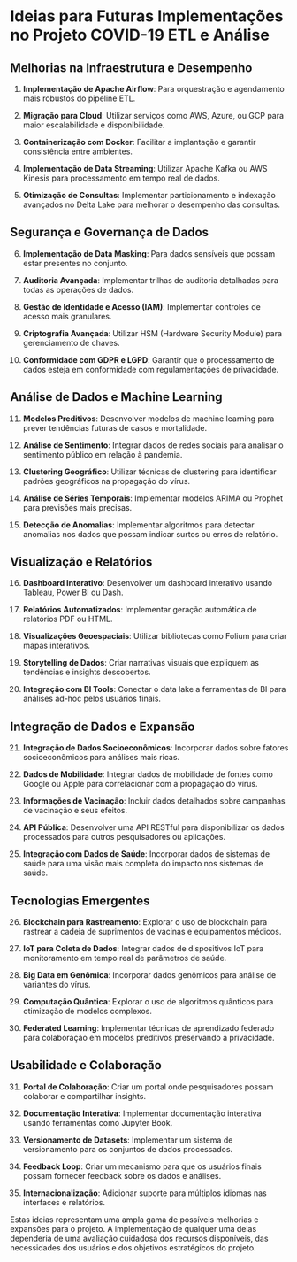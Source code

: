 # Ideias para Futuras Implementações no Projeto COVID-19 ETL e Análise

## Melhorias na Infraestrutura e Desempenho

1. **Implementação de Apache Airflow**: Para orquestração e agendamento mais robustos do pipeline ETL.

2. **Migração para Cloud**: Utilizar serviços como AWS, Azure, ou GCP para maior escalabilidade e disponibilidade.

3. **Containerização com Docker**: Facilitar a implantação e garantir consistência entre ambientes.

4. **Implementação de Data Streaming**: Utilizar Apache Kafka ou AWS Kinesis para processamento em tempo real de dados.

5. **Otimização de Consultas**: Implementar particionamento e indexação avançados no Delta Lake para melhorar o desempenho das consultas.

## Segurança e Governança de Dados

6. **Implementação de Data Masking**: Para dados sensíveis que possam estar presentes no conjunto.

7. **Auditoria Avançada**: Implementar trilhas de auditoria detalhadas para todas as operações de dados.

8. **Gestão de Identidade e Acesso (IAM)**: Implementar controles de acesso mais granulares.

9. **Criptografia Avançada**: Utilizar HSM (Hardware Security Module) para gerenciamento de chaves.

10. **Conformidade com GDPR e LGPD**: Garantir que o processamento de dados esteja em conformidade com regulamentações de privacidade.

## Análise de Dados e Machine Learning

11. **Modelos Preditivos**: Desenvolver modelos de machine learning para prever tendências futuras de casos e mortalidade.

12. **Análise de Sentimento**: Integrar dados de redes sociais para analisar o sentimento público em relação à pandemia.

13. **Clustering Geográfico**: Utilizar técnicas de clustering para identificar padrões geográficos na propagação do vírus.

14. **Análise de Séries Temporais**: Implementar modelos ARIMA ou Prophet para previsões mais precisas.

15. **Detecção de Anomalias**: Implementar algoritmos para detectar anomalias nos dados que possam indicar surtos ou erros de relatório.

## Visualização e Relatórios

16. **Dashboard Interativo**: Desenvolver um dashboard interativo usando Tableau, Power BI ou Dash.

17. **Relatórios Automatizados**: Implementar geração automática de relatórios PDF ou HTML.

18. **Visualizações Geoespaciais**: Utilizar bibliotecas como Folium para criar mapas interativos.

19. **Storytelling de Dados**: Criar narrativas visuais que expliquem as tendências e insights descobertos.

20. **Integração com BI Tools**: Conectar o data lake a ferramentas de BI para análises ad-hoc pelos usuários finais.

## Integração de Dados e Expansão

21. **Integração de Dados Socioeconômicos**: Incorporar dados sobre fatores socioeconômicos para análises mais ricas.

22. **Dados de Mobilidade**: Integrar dados de mobilidade de fontes como Google ou Apple para correlacionar com a propagação do vírus.

23. **Informações de Vacinação**: Incluir dados detalhados sobre campanhas de vacinação e seus efeitos.

24. **API Pública**: Desenvolver uma API RESTful para disponibilizar os dados processados para outros pesquisadores ou aplicações.

25. **Integração com Dados de Saúde**: Incorporar dados de sistemas de saúde para uma visão mais completa do impacto nos sistemas de saúde.

## Tecnologias Emergentes

26. **Blockchain para Rastreamento**: Explorar o uso de blockchain para rastrear a cadeia de suprimentos de vacinas e equipamentos médicos.

27. **IoT para Coleta de Dados**: Integrar dados de dispositivos IoT para monitoramento em tempo real de parâmetros de saúde.

28. **Big Data em Genômica**: Incorporar dados genômicos para análise de variantes do vírus.

29. **Computação Quântica**: Explorar o uso de algoritmos quânticos para otimização de modelos complexos.

30. **Federated Learning**: Implementar técnicas de aprendizado federado para colaboração em modelos preditivos preservando a privacidade.

## Usabilidade e Colaboração

31. **Portal de Colaboração**: Criar um portal onde pesquisadores possam colaborar e compartilhar insights.

32. **Documentação Interativa**: Implementar documentação interativa usando ferramentas como Jupyter Book.

33. **Versionamento de Datasets**: Implementar um sistema de versionamento para os conjuntos de dados processados.

34. **Feedback Loop**: Criar um mecanismo para que os usuários finais possam fornecer feedback sobre os dados e análises.

35. **Internacionalização**: Adicionar suporte para múltiplos idiomas nas interfaces e relatórios.

Estas ideias representam uma ampla gama de possíveis melhorias e expansões para o projeto. A implementação de qualquer uma delas dependeria de uma avaliação cuidadosa dos recursos disponíveis, das necessidades dos usuários e dos objetivos estratégicos do projeto.